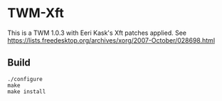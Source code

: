 # TWM-Xft

This is a TWM 1.0.3 with Eeri Kask's Xft patches applied.
See https://lists.freedesktop.org/archives/xorg/2007-October/028698.html

## Build

    ./configure 
    make
    make install

